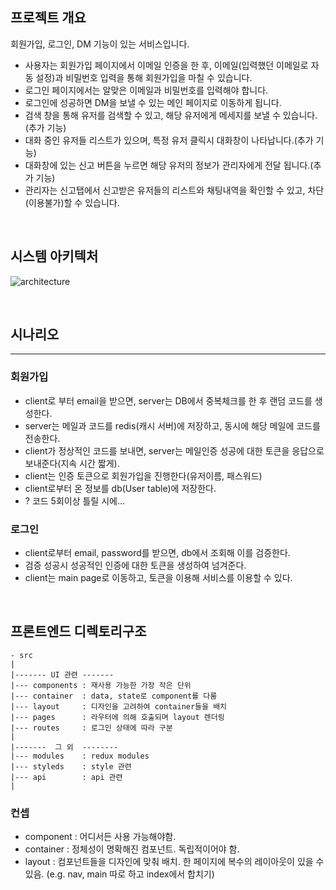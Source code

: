 ## 프로젝트 개요

회원가입, 로그인, DM 기능이 있는 서비스입니다.

- 사용자는 회원가입 페이지에서 이메일 인증을 한 후, 이메일(입력했던 이메일로 자동 설정)과 비밀번호 입력을 통해 회원가입을 마칠 수 있습니다.
- 로그인 페이지에서는 알맞은 이메일과 비밀번호를 입력해야 합니다.
- 로그인에 성공하면 DM을 보낼 수 있는 메인 페이지로 이동하게 됩니다.
- 검색 창을 통해 유저를 검색할 수 있고, 해당 유저에게 메세지를 보낼 수 있습니다.(추가 기능)
- 대화 중인 유저들 리스트가 있으며, 특정 유저 클릭시 대화창이 나타납니다.(추가 기능)
- 대화창에 있는 신고 버튼을 누르면 해당 유저의 정보가 관리자에게 전달 됩니다.(추가 기능)
- 관리자는 신고탭에서 신고받은 유저들의 리스트와 채팅내역을 확인할 수 있고, 차단(이용불가)할 수 있습니다.

<br>

## 시스템 아키텍처

![architecture](https://user-images.githubusercontent.com/44664867/146127014-9ac5cb2c-db5f-435a-a8c8-dca4baea706e.JPG)

<br>

## 시나리오

---

### 회원가입

- client로 부터 email을 받으면, server는 DB에서 중복체크를 한 후 랜덤 코드를 생성한다.
- server는 메일과 코드를 redis(캐시 서버)에 저장하고, 동시에 해당 메일에 코드를 전송한다.
- client가 정상적인 코드를 보내면, server는 메일인증 성공에 대한 토큰을 응답으로 보내준다(지속 시간 짧게).
- client는 인증 토큰으로 회원가입을 진행한다(유저이름, 패스워드)
- client로부터 온 정보를 db(User table)에 저장한다.
- ? 코드 5회이상 틀릴 시에...

### 로그인

- client로부터 email, password를 받으면, db에서 조회해 이를 검증한다.
- 검증 성공시 성공적인 인증에 대한 토큰을 생성하여 넘겨준다.
- client는 main page로 이동하고, 토큰을 이용해 서비스를 이용할 수 있다.

<br>

## 프론트엔드 디렉토리구조

```
- src
|
|------- UI 관련 -------
|--- components : 재사용 가능한 가장 작은 단위
|--- container  : data, state로 component를 다룸
|--- layout     : 디자인을 고려하여 container들을 배치
|--- pages      : 라우터에 의해 호출되며 layout 렌더링
|--- routes     : 로그인 상태에 따라 구분
|
|-------  그 외  --------
|--- modules    : redux modules
|--- styleds    : style 관련
|--- api        : api 관련
|
```

### 컨셉

- component : 어디서든 사용 가능해야함.
- container : 정체성이 명확해진 컴포넌트. 독립적이어야 함.
- layout : 컴포넌트들을 디자인에 맞춰 배치. 한 페이지에 복수의 레이아웃이 있을 수 있음. (e.g. nav, main 따로 하고 index에서 합치기)
